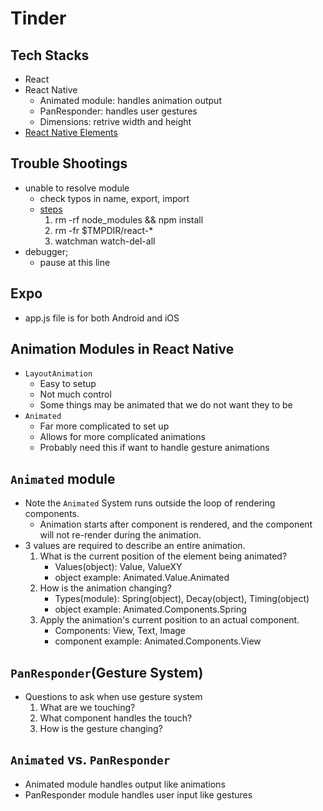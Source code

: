 # Tinder

## Tech Stacks
- React
- React Native
    - Animated module: handles animation output
    - PanResponder: handles user gestures
    - Dimensions: retrive width and height
- [React Native Elements](https://github.com/react-native-training/react-native-elements)


## Trouble Shootings
- unable to resolve module
    - check typos in name, export, import
    - [steps](https://github.com/facebook/react-native/issues/4968)
        1. rm -rf node_modules && npm install
        2. rm -fr $TMPDIR/react-*
        3. watchman watch-del-all
- debugger;
    - pause at this line

## Expo
- app.js file is for both Android and iOS

## Animation Modules in React Native
- `LayoutAnimation`
    - Easy to setup
    - Not much control
    - Some things may be animated that we do not want they to be
- `Animated`
    - Far more complicated to set up
    - Allows for more complicated animations
    - Probably need this if want to handle gesture animations
    
## `Animated` module
- Note the `Animated` System runs outside the loop of rendering components.
    - Animation starts after component is rendered, and the component will not re-render during the animation.
- 3 values are required to describe an entire animation.
    1. What is the current position of the element being animated?
        - Values(object): Value, ValueXY
        - object example: Animated.Value.Animated
    2. How is the animation changing?
        - Types(module): Spring(object), Decay(object), Timing(object)
        - object example: Animated.Components.Spring
    3. Apply the animation's current position to an actual component.
        - Components: View, Text, Image
        - component example: Animated.Components.View

## `PanResponder`(Gesture System)
- Questions to ask when use gesture system
    1. What are we touching?
    2. What component handles the touch?
    3. How is the gesture changing?

## `Animated` vs. `PanResponder`
- Animated module handles output like animations
- PanResponder module handles user input like gestures